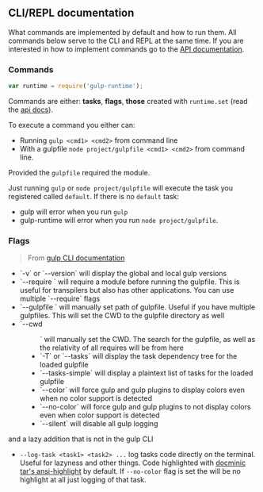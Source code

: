 ## CLI/REPL documentation

What commands are implemented by default and how to run them.
All commands below serve to the CLI and REPL at the same time. If you are interested in how to implement commands go to the [API documentation](api.md).

### Commands

```js
var runtime = require('gulp-runtime');
```

Commands are either:
  **tasks**,
  **flags**,
  **those** created with `runtime.set` (read the [api docs](api.md)).

To execute a command you either can:
  - Running `gulp <cmd1> <cmd2>` from command line
  - With a gulpfile `node project/gulpfile <cmd1> <cmd2>` from command line.

Provided the `gulpfile` required the module.

Just running `gulp` or `node project/gulpfile` will execute the task you registered called `default`. If there is no `default` task:
  - gulp will error when you run `gulp`
  - gulp-runtime will error when you run `node project/gulpfile`.

### Flags

> From [gulp CLI documentation][x-gulp-cli]
<ul>
  <li>`-v` or `--version` will display the global and local gulp versions
  <li> `--require <module path>` will require a module before running the gulpfile. This is useful for transpilers but also has other applications. You can use multiple `--require` flags
  <li> `--gulpfile <gulpfile path>` will manually set path of gulpfile. Useful if you have multiple gulpfiles. This will set the CWD to the gulpfile directory as well
  <li> `--cwd <dir path>` will manually set the CWD. The search for the gulpfile, as well as the relativity of all requires will be from here
  <li> `-T` or `--tasks` will display the task dependency tree for the loaded gulpfile
  <li> `--tasks-simple` will display a plaintext list of tasks for the loaded gulpfile
  <li> `--color` will force gulp and gulp plugins to display colors even when no color support is detected
  <li> `--no-color` will force gulp and gulp plugins to not display colors even when color support is detected
  <li> `--silent` will disable all gulp logging
</ul>

and a lazy addition that is not in the gulp CLI

- `--log-task <task1> <task2> ...` log tasks code directly on the terminal. Useful for lazyness and other things. Code highlighted with [docminic tar's ansi-highlight](x-ansi-highlight) by default. If `--no-color` flag is set the will be no highlight at all just logging of that task.


[x-gulp-cli]: https://github.com/gulpjs/gulp/blob/master/docs/CLI.md
[x-ansi-highlight]: https://github.com/dominictarr/ansi-highlight
